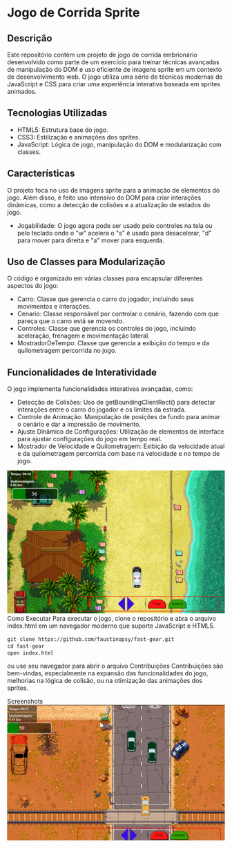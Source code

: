 # Jogo de Corrida Sprite
## Descrição
Este repositório contém um projeto de jogo de corrida embrionário desenvolvido como parte de um exercício para treinar técnicas avançadas de manipulação do DOM e uso eficiente de imagens sprite em um contexto de desenvolvimento web. O jogo utiliza uma série de técnicas modernas de JavaScript e CSS para criar uma experiência interativa baseada em sprites animados.

## Tecnologias Utilizadas
- HTML5: Estrutura base do jogo.
- CSS3: Estilização e animações dos sprites.
- JavaScript: Lógica de jogo, manipulação do DOM e modularização com classes.
## Características
O projeto foca no uso de imagens sprite para a animação de elementos do jogo. Além disso, é feito uso intensivo do DOM para criar interações dinâmicas, como a detecção de colisões e a atualização de estados do jogo.
- Jogabilidade:
O jogo agora pode ser usado pelo controles na tela ou pelo teclado onde o "w" acelera o "s" é usado para desacelerar, "d" para mover para direita e "a" mover para esquerda.

## Uso de Classes para Modularização
O código é organizado em várias classes para encapsular diferentes aspectos do jogo:

- Carro: Classe que gerencia o carro do jogador, incluindo seus movimentos e interações.
- Cenario: Classe responsável por controlar o cenário, fazendo com que pareça que o carro está se movendo.
- Controles: Classe que gerencia os controles do jogo, incluindo aceleração, frenagem e movimentação lateral.
- MostradorDeTempo: Classe que gerencia a exibição do tempo e da quilometragem percorrida no jogo.
## Funcionalidades de Interatividade
O jogo implementa funcionalidades interativas avançadas, como:

- Detecção de Colisões: Uso de getBoundingClientRect() para detectar interações entre o carro do jogador e os limites da estrada.
- Controle de Animação: Manipulação de posições de fundo para animar o cenário e dar a impressão de movimento.
- Ajuste Dinâmico de Configurações: Utilização de elementos de interface para ajustar configurações do jogo em tempo real.
- Mostrador de Velocidade e Quilometragem: Exibição da velocidade atual e da quilometragem percorrida com base na velocidade e no tempo de jogo.
<img src='./img/game.PNG' alt='game'>
Como Executar
Para executar o jogo, clone o repositório e abra o arquivo index.html em um navegador moderno que suporte JavaScript e HTML5.

```
git clone https://github.com/faustinopsy/fast-gear.git
cd fast-gear
open index.html 
```
ou use seu navegador para abrir o arquivo
Contribuições
Contribuições são bem-vindas, especialmente na expansão das funcionalidades do jogo, melhorias na lógica de colisão, ou na otimização das animações dos sprites.

Screenshots
<img src='./img/game2.png' alt='game'>